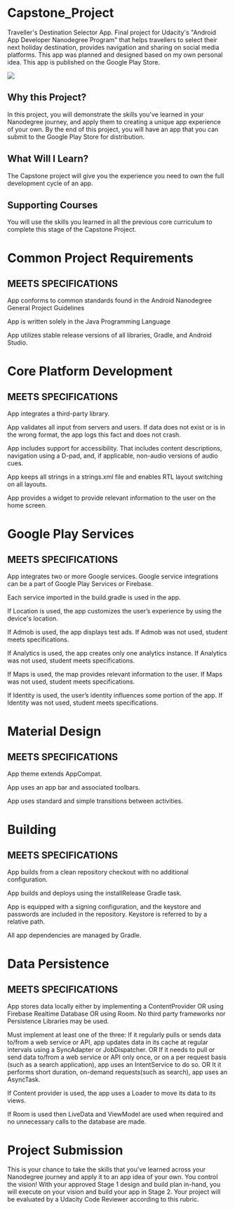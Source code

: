 # Capstone_Project
Traveller's Destination Selector App. Final project for Udacity's "Android App Developer Nanodegree Program" that helps travellers to select their next holiday destination, provides navigation and sharing on social media platforms. This app was planned and designed based on my own personal idea. This app is published on the Google Play Store.

![](spinmeto.gif)

## Why this Project?
In this project, you will demonstrate the skills you've learned in your Nanodegree journey, and apply them to creating a unique app experience of your own. By the end of this project, you will have an app that you can submit to the Google Play Store for distribution.

## What Will I Learn?
The Capstone project will give you the experience you need to own the full development cycle of an app.

## Supporting Courses
You will use the skills you learned in all the previous core curriculum to complete this stage of the Capstone Project.

# Common Project Requirements

## MEETS SPECIFICATIONS
App conforms to common standards found in the Android Nanodegree General Project Guidelines

App is written solely in the Java Programming Language

App utilizes stable release versions of all libraries, Gradle, and Android Studio.

# Core Platform Development

## MEETS SPECIFICATIONS
App integrates a third-party library.

App validates all input from servers and users. If data does not exist or is in the wrong format, the app logs this fact and does not crash.

App includes support for accessibility. That includes content descriptions, navigation using a D-pad, and, if applicable, non-audio versions of audio cues.

App keeps all strings in a strings.xml file and enables RTL layout switching on all layouts.

App provides a widget to provide relevant information to the user on the home screen.

# Google Play Services

## MEETS SPECIFICATIONS
App integrates two or more Google services. Google service integrations can be a part of Google Play Services or Firebase.

Each service imported in the build.gradle is used in the app.

If Location is used, the app customizes the user’s experience by using the device's location.

If Admob is used, the app displays test ads. If Admob was not used, student meets specifications.

If Analytics is used, the app creates only one analytics instance. If Analytics was not used, student meets specifications.

If Maps is used, the map provides relevant information to the user. If Maps was not used, student meets specifications.

If Identity is used, the user’s identity influences some portion of the app. If Identity was not used, student meets specifications.

# Material Design

## MEETS SPECIFICATIONS
App theme extends AppCompat.

App uses an app bar and associated toolbars.

App uses standard and simple transitions between activities.

# Building

## MEETS SPECIFICATIONS
App builds from a clean repository checkout with no additional configuration.

App builds and deploys using the installRelease Gradle task.

App is equipped with a signing configuration, and the keystore and passwords are included in the repository. Keystore is referred to by a relative path.

All app dependencies are managed by Gradle.

# Data Persistence

## MEETS SPECIFICATIONS
App stores data locally either by implementing a ContentProvider OR using Firebase Realtime Database OR using Room. No third party frameworks nor Persistence Libraries may be used.

Must implement at least one of the three:
If it regularly pulls or sends data to/from a web service or API, app updates data in its cache at regular intervals using a SyncAdapter or JobDispatcher.
OR
If it needs to pull or send data to/from a web service or API only once, or on a per request basis (such as a search application), app uses an IntentService to do so.
OR
It it performs short duration, on-demand requests(such as search), app uses an AsyncTask.

If Content provider is used, the app uses a Loader to move its data to its views.

If Room is used then LiveData and ViewModel are used when required and no unnecessary calls to the database are made.

# Project Submission
This is your chance to take the skills that you've learned across your Nanodegree journey and apply it to an app idea of your own. You control the vision!
With your approved Stage 1 design and build plan in-hand, you will execute on your vision and build your app in Stage 2.
Your project will be evaluated by a Udacity Code Reviewer according to this rubric.
